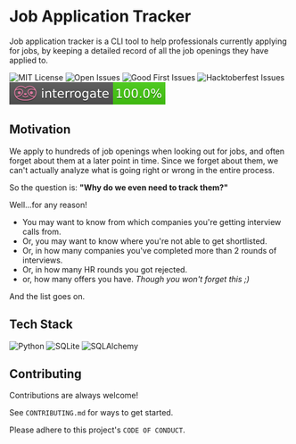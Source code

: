 # Job Application Tracker

Job application tracker is a CLI tool to help
professionals currently applying for jobs, by keeping
a detailed record of all the job openings they have
applied to.

![MIT License](https://img.shields.io/github/license/Aditya-Gupta1/job-application-cli?color=green&style=flat-square)
![Open Issues](https://img.shields.io/github/issues/Aditya-Gupta1/job-application-cli?color=dark-green&style=flat-square)
![Good First Issues](https://img.shields.io/github/issues/Aditya-Gupta1/job-application-cli/good%20first%20issue?color=blue&style=flat-square)
![Hacktoberfest Issues](https://img.shields.io/github/issues/Aditya-Gupta1/job-application-cli/hacktoberfest?color=cyan&style=flat-square)
![Interrogate](interrogate_badge.svg)

## Motivation

We apply to hundreds of job openings when looking out for jobs, and often forget about
them at a later point in time. Since we forget about them, we can't actually analyze
what is going right or wrong in the entire process.

So the question is: **"Why do we even need to track them?"**

Well...for any reason!

- You may want to know from which companies you're getting interview calls from.
- Or, you may want to know where you're not able to get shortlisted.
- Or, in how many companies you've completed more than 2 rounds of interviews.
- Or, in how many HR rounds you got rejected.
- or, how many offers you have. *Though you won't forget this ;)*

And the list goes on.

## Tech Stack

![Python](https://img.shields.io/badge/python-3670A0?style=for-the-badge&logo=python&logoColor=ffdd54)
![SQLite](https://img.shields.io/badge/sqlite-%2307405e.svg?style=for-the-badge&logo=sqlite&logoColor=white)
![SQLAlchemy](https://img.shields.io/badge/SQLAlchemy-blue.svg?logoColor=white&style=for-the-badge&color=red)

## Contributing

Contributions are always welcome!

See `CONTRIBUTING.md` for ways to get started.

Please adhere to this project's `CODE OF CONDUCT`.
